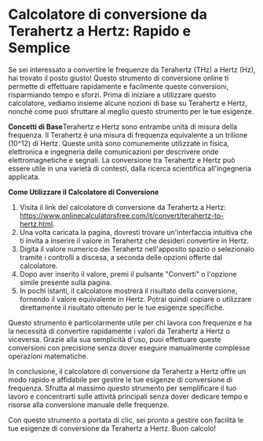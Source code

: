 Calcolatore di conversione da Terahertz a Hertz: Rapido e Semplice
==================================================================

Se sei interessato a convertire le frequenze da Terahertz (THz) a Hertz (Hz), hai trovato il posto giusto! Questo strumento di conversione online ti permette di effettuare rapidamente e facilmente queste conversioni, risparmiando tempo e sforzi. Prima di iniziare a utilizzare questo calcolatore, vediamo insieme alcune nozioni di base su Terahertz e Hertz, nonché come puoi sfruttare al meglio questo strumento per le tue esigenze.

**Concetti di Base**Terahertz e Hertz sono entrambe unità di misura della frequenza. Il Terahertz è una misura di frequenza equivalente a un trilione (10^12) di Hertz. Queste unità sono comunemente utilizzate in fisica, elettronica e ingegneria delle comunicazioni per descrivere onde elettromagnetiche e segnali. La conversione tra Terahertz e Hertz può essere utile in una varietà di contesti, dalla ricerca scientifica all'ingegneria applicata.

**Come Utilizzare il Calcolatore di Conversione**

1. Visita il link del calcolatore di conversione da Terahertz a Hertz: <https://www.onlinecalculatorsfree.com/it/convert/terahertz-to-hertz.html>.
2. Una volta caricata la pagina, dovresti trovare un'interfaccia intuitiva che ti invita a inserire il valore in Terahertz che desideri convertire in Hertz.
3. Digita il valore numerico dei Terahertz nell'apposito spazio o selezionalo tramite i controlli a discesa, a seconda delle opzioni offerte dal calcolatore.
4. Dopo aver inserito il valore, premi il pulsante "Converti" o l'opzione simile presente sulla pagina.
5. In pochi istanti, il calcolatore mostrerà il risultato della conversione, fornendo il valore equivalente in Hertz. Potrai quindi copiare o utilizzare direttamente il risultato ottenuto per le tue esigenze specifiche.

Questo strumento è particolarmente utile per chi lavora con frequenze e ha la necessità di convertire rapidamente i valori da Terahertz a Hertz o viceversa. Grazie alla sua semplicità d'uso, puoi effettuare queste conversioni con precisione senza dover eseguire manualmente complesse operazioni matematiche.

In conclusione, il calcolatore di conversione da Terahertz a Hertz offre un modo rapido e affidabile per gestire le tue esigenze di conversione di frequenza. Sfrutta al massimo questo strumento per semplificare il tuo lavoro e concentrarti sulle attività principali senza dover dedicare tempo e risorse alla conversione manuale delle frequenze.

Con questo strumento a portata di clic, sei pronto a gestire con facilità le tue esigenze di conversione da Terahertz a Hertz. Buon calcolo!